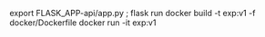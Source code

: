 export FLASK_APP-api/app.py ; flask run
docker build -t exp:v1 -f docker/Dockerfile 
docker run -it exp:v1

